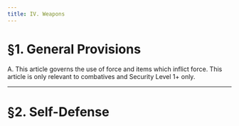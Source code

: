 ```yaml
---
title: IV. Weapons
---
```


# §1. General Provisions

A. This article governs the use of force and items which inflict force. This article is only relevant to combatives and Security Level 1+ only.

---

# §2. Self-Defense

